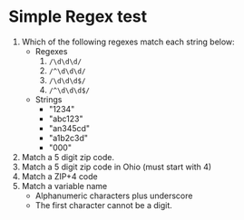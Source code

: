 # Simple Regex test

1. Which of the following regexes match each string below:
    - Regexes
        1. `/\d\d\d/`
        2. `/^\d\d\d/`
        3. `/\d\d\d$/`
        4. `/^\d\d\d$/`
    -  Strings
        - "1234"
        - "abc123"
        - "an345cd"
        - "a1b2c3d"
        - "000"
2. Match a 5 digit zip code.
3. Match a 5 digit zip code in Ohio (must start with 4)
4. Match a ZIP+4 code
5. Match a variable name
    - Alphanumeric characters plus underscore
    - The first character cannot be a digit.

